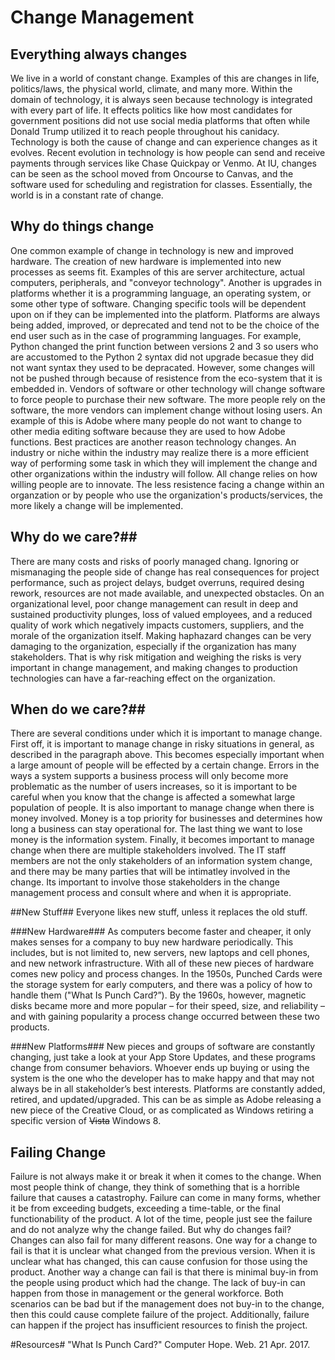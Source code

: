 # Change Management #

## Everything always changes ##
We live in a world of constant change. Examples of this are changes in life, politics/laws, the physical world, climate, and many more. Within the domain of technology, it is always seen because technology is integrated with every part of life. It effects politics like how most candidates for government positions did not use social media platforms that often while Donald Trump utilized it to reach people throughout his canidacy. Technology is both the cause of change and can experience changes as it evolves. Recent evolution in technology is how people can send and receive payments through services like Chase Quickpay or Venmo. At IU, changes can be seen as the school moved from Oncourse to Canvas, and the software used for scheduling and registration for classes. Essentially, the world is in a constant rate of change. 

## Why do things change ##
One common example of change in technology is new and improved hardware. The creation of new hardware is implemented into new processes as seems fit. Examples of this are server architecture, actual computers, peripherals, and "conveyor technology". Another is upgrades in platforms whether it is a programming language, an operating system, or some other type of software. Changing specific tools will be dependent upon on if they can be implemented into the platform. Platforms are always being added, improved, or deprecated and tend not to be the choice of the end user such as in the case of programming languages. For example, Python changed the print function between versions 2 and 3 so users who are accustomed to the Python 2 syntax did not upgrade becasue they did not want syntax they used to be depracated. However, some changes will not be pushed through because of resistence from the eco-system that it is embedded in. Vendors of software or other technology will change software to force people to purchase their new software. The more people rely on the software, the more vendors can implement change without losing users. An example of this is Adobe where many people do not want to change to other media editing software because they are used to how Adobe functions. Best practices are another reason technology changes. An industry or niche within the industry may realize there is a more efficient way of performing some task in which they will implement the change and other organizations within the industry will follow. All change relies on how willing people are to innovate. The less resistence facing a change within an organzation or by people who use the organization's products/services, the more likely a change will be implemented.

## Why do we care?##
There are many costs and risks of poorly managed chang. Ignoring or mismanaging the people side of change has real consequences for project performance, such as project delays, budget overruns, required desing rework, resources are not made available, and unexpected obstacles. On an organizational level, poor change management can result in deep and sustained productivity plunges, loss of valued employees, and a reduced quality of work which negatively impacts customers, suppliers, and the morale of the organization itself. Making haphazard changes can be very damaging to the organization, especially if the organization has many stakeholders. That is why risk mitigation and weighing the risks is very important in change management, and making changes to production technologies can have a far-reaching effect on the organization. 

## When do we care?##
There are several conditions under which it is important to manage change. First off, it is important to manage change in risky situations in general, as described in the paragraph above. This becomes especially important when a large amount of people will be effected by a certain change. Errors in the ways a system supports a business process will only become more problematic as the number of users increases, so it is important to be careful when you know that the change is affected a somewhat large population of people. It is also important to manage change when there is money involved. Money is a top priority for businesses and determines how long a business can stay operational for. The last thing we want to lose money is the information system. Finally, it becomes important to manage change when there are multiple stakeholders involved. The IT staff members are not the only stakeholders of an information system change, and there may be many parties that will be intimatley involved in the change. Its important to involve those stakeholders in the change management process and consult where and when it is appropriate. 

##New Stuff##
Everyone likes new stuff, unless it replaces the old stuff.

###New Hardware###
As computers become faster and cheaper, it only makes senses for a company to buy new hardware periodically. This includes, but is not limited to, new servers, new laptops and cell phones, and new network infrastructure. With all of these new pieces of hardware comes new policy and process changes. In the 1950s, Punched Cards were the storage system for early computers, and there was a policy of how to handle them ("What Is Punch Card?”). By the 1960s, however, magnetic disks became more and more popular – for their speed, size, and reliability – and with gaining popularity a process change occurred between these two products. 

###New Platforms###
New pieces and groups of software are constantly changing, just take a look at your App Store Updates, and these programs change from consumer behaviors. Whoever ends up buying or using the system is the one who the developer has to make happy and that may not always be in all stakeholder’s best interests. Platforms are constantly added, retired, and updated/upgraded. This can be as simple as Adobe releasing a new piece of the Creative Cloud, or as complicated as Windows retiring a specific version of <strike>Vista</strike> Windows 8. 

## Failing Change ##
Failure is not always make it or break it when it comes to the change. When most people think of change, they think of something that is a horrible failure that causes a catastrophy. Failure can come in many forms, whether it be from exceeding budgets, exceeding a time-table, or the final functionability of the product. A lot of the time, people just see the failure and do not analyze why the change failed. But why do changes fail? Changes can also fail for many different reasons. One way for a change to fail is that it is unclear what changed from the previous version. When it is unclear what has changed, this can cause confusion for those using the product. Another way a change can fail is that there is minimal buy-in from the people using product which had the change. The lack of buy-in can happen from those in management or the general workforce. Both scenarios can be bad but if the management does not buy-in to the change, then this could cause complete failure of the project. Additionally, failure can happen if the project has insufficient resources to finish the project. 

#Resources#
"What Is Punch Card?" Computer Hope. Web. 21 Apr. 2017.

